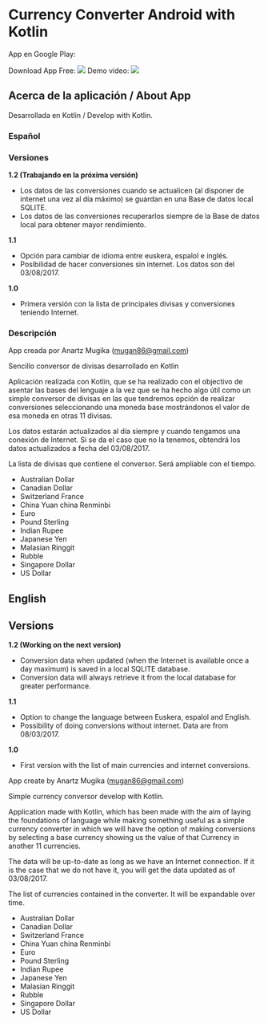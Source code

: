 # Currency Converter Android with Kotlin

App en Google Play:

Download App Free: [![](https://a.fsdn.com/allura/p/goopydesktop/icon?1435677519)](https://play.google.com/store/apps/details?id=amldev.currency&hl=es)
Demo video: [![](https://www.youtube.com/yts/img/favicon_48-vfl1s0rGh.png)](https://youtu.be/QPhSzQOi0N0)  

## Acerca de la aplicación / About App

Desarrollada en Kotlin / Develop with Kotlin.

### Español

### Versiones

**1.2 (Trabajando en la próxima versión)**

* Los datos de las conversiones cuando se actualicen (al disponer de internet una vez al día máximo) se guardan en una Base de datos local SQLITE.
* Los datos de las conversiones recuperarlos siempre de la Base de datos local para obtener mayor rendimiento.

**1.1**

* Opción para cambiar de idioma entre euskera, espalol e inglés.
* Posibilidad de hacer conversiones sin internet. Los datos son del 03/08/2017.

**1.0**

* Primera versión con la lista de principales divisas y conversiones teniendo Internet.

### Descripción

App creada por Anartz Mugika (mugan86@gmail.com)

Sencillo conversor de divisas desarrollado en Kotlin

Aplicación realizada con Kotlin, que se ha realizado con el objectivo de asentar las bases del lenguaje a la vez que se ha hecho algo útil como un simple conversor de divisas en las que tendremos opción de realizar conversiones seleccionando una moneda base mostrándonos el valor de esa moneda en otras 11 divisas.

Los datos estarán actualizados al día siempre y cuando tengamos una conexión de Internet. Si se da el caso que no la tenemos, obtendrá los datos actualizados a fecha del 03/08/2017.

La lista de divisas que contiene el conversor. Será ampliable con el tiempo.

* Australian Dollar
* Canadian Dollar
* Switzerland France
* China Yuan china Renminbi
* Euro
* Pound Sterling
* Indian Rupee
* Japanese Yen
* Malasian Ringgit
* Rubble
* Singapore Dollar
* US Dollar

## English

## Versions

**1.2 (Working on the next version)**

* Conversion data when updated (when the Internet is available once a day maximum) is saved in a local SQLITE database.
* Conversion data will always retrieve it from the local database for greater performance.

**1.1**

* Option to change the language between Euskera, espalol and English.
* Possibility of doing conversions without internet. Data are from 08/03/2017.

**1.0**

* First version with the list of main currencies and internet conversions.

App create by Anartz Mugika (mugan86@gmail.com)

Simple currency conversor develop with Kotlin.

Application made with Kotlin, which has been made with the aim of laying the foundations of language while making something useful as a simple currency converter in which we will have the option of making conversions by selecting a base currency showing us the value of that Currency in another 11 currencies.

The data will be up-to-date as long as we have an Internet connection. If it is the case that we do not have it, you will get the data updated as of 03/08/2017.

The list of currencies contained in the converter. It will be expandable over time.

* Australian Dollar
* Canadian Dollar
* Switzerland France
* China Yuan china Renminbi
* Euro
* Pound Sterling
* Indian Rupee
* Japanese Yen
* Malasian Ringgit
* Rubble
* Singapore Dollar
* US Dollar
